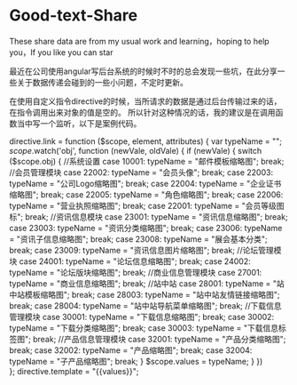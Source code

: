 # Good-text-Share
These share data are from my usual work and learning，hoping to help you，If you like you can star

最近在公司使用angular写后台系统的时候时不时的总会发现一些坑，在此分享一些关于数据传递会碰到的一些小问题，不定时更新。

在使用自定义指令directive的时候，当所请求的数据是通过后台传输过来的话，在指令调用出来对象的值是空的。
所以针对这种情况的话，我的建议是在调用函数当中写一个监听，以下是案例代码。

  directive.link = function ($scope, element, attributes) {
            var typeName = "";
            $scope.$watch('obj', function (newVale, oldVale) {
                if (newVale) {
                    switch ($scope.obj) {
                        //系统设置
                        case 10001: typeName = "邮件模板缩略图"; break;
                            //会员管理模块
                        case 22002: typeName = "会员头像"; break;
                        case 22003: typeName = "公司Logo缩略图"; break;
                        case 22004: typeName = "企业证书缩略图"; break;
                        case 22005: typeName = "角色缩略图"; break;
                        case 22006: typeName = "营业执照缩略图"; break;
                        case 22001: typeName = "会员等级图标"; break;
                            //资讯信息模块
                        case 23001: typeName = "资讯信息缩略图"; break;
                        case 23003: typeName = "资讯分类缩略图"; break;
                        case 23006: typeName = "资讯子信息缩略图"; break;
                        case 23008: typeName = "展会基本分类"; break;
                        case 23009: typeName = "资讯信息图片缩略图"; break;
                            //论坛管理模块
                        case 24001: typeName = "论坛信息缩略图"; break;
                        case 24002: typeName = "论坛版块缩略图"; break;
                            //商业信息管理模块
                        case 27001: typeName = "商业信息缩略图"; break;
                            //站中站
                        case 28001: typeName = "站中站模板缩略图"; break;
                        case 28003: typeName = "站中站友情链接缩略图"; break;
                        case 28004: typeName = "站中站导航菜单缩略图"; break;
                            //下载信息管理模块
                        case 30001: typeName = "下载信息缩略图"; break;
                        case 30002: typeName = "下载分类缩略图"; break;
                        case 30003: typeName = "下载信息标签图"; break;
                            //产品信息管理模块
                        case 32001: typeName = "产品分类缩略图"; break;
                        case 32002: typeName = "产品缩略图"; break;
                        case 32004: typeName = "子产品缩略图"; break;
                    }
                    $scope.values = typeName;
                }
            })           
        };
        directive.template = "{{values}}";
